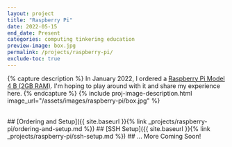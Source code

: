 ```yaml
---
layout: project
title: "Raspberry Pi"
date: 2022-05-15
end_date: Present
categories: computing tinkering education
preview-image: box.jpg
permalink: /projects/raspberry-pi/
exclude-toc: true
---
```




{% capture description %}
In January 2022, I ordered a [Raspberry Pi Model 4 B (2GB RAM)](https://www.raspberrypi.com/products/raspberry-pi-4-model-b/). I'm hoping to play around with it and share my experience here.
{% endcapture %}
{% include proj-image-description.html image_url="/assets/images/raspberry-pi/box.jpg" %}

<br>
## [Ordering and Setup]({{ site.baseurl }}{% link _projects/raspberry-pi/ordering-and-setup.md %})
## [SSH Setup]({{ site.baseurl }}{% link _projects/raspberry-pi/ssh-setup.md %})
## ... More Coming Soon!
